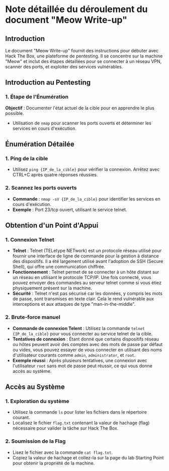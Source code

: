 # Note détaillée du déroulement du document "Meow Write-up"

## Introduction
Le document "Meow Write-up" fournit des instructions pour débuter avec Hack The Box, une plateforme de pentesting. Il se concentre sur la machine "Meow" et inclut des étapes détaillées pour se connecter à un réseau VPN, scanner des ports, et exploiter des services vulnérables.

## Introduction au Pentesting

### 1. Étape de l'Énumération
**Objectif** : Documenter l'état actuel de la cible pour en apprendre le plus possible.
- Utilisation de `nmap` pour scanner les ports ouverts et déterminer les services en cours d'exécution.

## Énumération Détailée

### 1. Ping de la cible
- Utilisez `ping {IP_de_la_cible}` pour vérifier la connexion. Arrêtez avec CTRL+C après quatre réponses réussies.

### 2. Scannez les ports ouverts
- **Commande** : `nmap -sV {IP_de_la_cible}` pour identifier les services en cours d'exécution.
- **Exemple** : Port 23/tcp ouvert, utilisant le service telnet.

## Obtention d'un Point d'Appui

### 1. Connexion Telnet
- **Telnet** : Telnet (TELetype NETwork) est un protocole réseau utilisé pour fournir une interface de ligne de commande pour la gestion à distance des dispositifs. Il a été largement utilisé avant l'adoption de SSH (Secure Shell), qui offre une communication chiffrée.
- **Fonctionnement** : Telnet permet de se connecter à un hôte distant sur un réseau en utilisant le protocole TCP/IP. Une fois connecté, vous pouvez envoyer des commandes au serveur telnet comme si vous étiez physiquement présent sur la machine.
- **Sécurité** : Telnet n'est pas sécurisé car les données, y compris les mots de passe, sont transmises en texte clair. Cela le rend vulnérable aux interceptions et aux attaques de type "man-in-the-middle".

### 2. Brute-force manuel
- **Commande de connexion Telent** : Utilisez la commande `telnet {IP_de_la_cible}` pour vous connecter au service telnet de la cible.
- **Tentatives de connexion** : Étant donné que certains dispositifs réseau ou hôtes peuvent avoir des comptes avec des mots de passe par défaut ou vides, vous pouvez essayer de vous connecter en utilisant des noms d'utilisateur courants comme `admin`, `administrator`, et `root`.
- **Exemple réussi** : Après plusieurs tentatives, une connexion avec l'utilisateur `root` sans mot de passe peut réussir, ce qui vous donne accès au système.

## Accès au Système

### 1. Exploration du système
- Utilisez la commande `ls` pour lister les fichiers dans le répertoire courant.
- Localisez le fichier `flag.txt` contenant la valeur de hachage (flag) nécessaire pour valider la tâche sur Hack The Box.

### 2. Soumission de la Flag
- Lisez le fichier avec la commande `cat flag.txt`.
- Copiez la valeur de hachage et collez-la sur la page du lab Starting Point pour obtenir la propriété de la machine.

